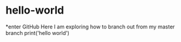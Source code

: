 # hello-world
*enter GitHub
Here I am exploring how to branch out from my master branch
print('hello world')

